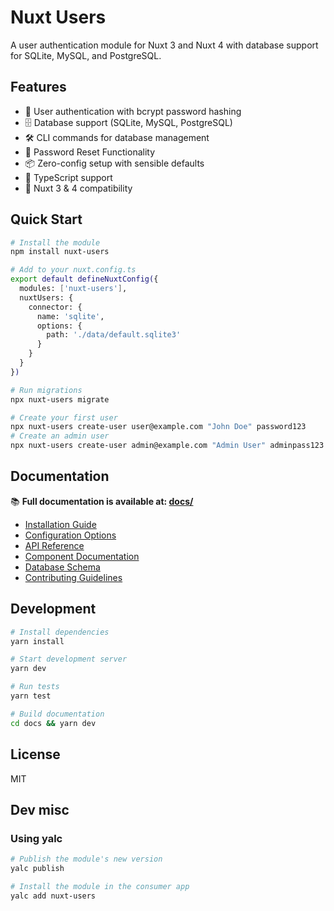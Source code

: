 # Nuxt Users

A user authentication module for Nuxt 3 and Nuxt 4 with database support for SQLite, MySQL, and PostgreSQL.

## Features

- 🔐 User authentication with bcrypt password hashing
- 🗄️ Database support (SQLite, MySQL, PostgreSQL)
- 🛠️ CLI commands for database management
- 🔑 Password Reset Functionality
- 📦 Zero-config setup with sensible defaults
- 🔧 TypeScript support
- 🚀 Nuxt 3 & 4 compatibility

## Quick Start

```bash
# Install the module
npm install nuxt-users

# Add to your nuxt.config.ts
export default defineNuxtConfig({
  modules: ['nuxt-users'],
  nuxtUsers: {
    connector: {
      name: 'sqlite',
      options: {
        path: './data/default.sqlite3'
      }
    }
  }
})

# Run migrations
npx nuxt-users migrate

# Create your first user
npx nuxt-users create-user user@example.com "John Doe" password123
# Create an admin user
npx nuxt-users create-user admin@example.com "Admin User" adminpass123 admin
```

## Documentation

📚 **Full documentation is available at: [docs/](/docs/)**

- [Installation Guide](/docs/guide/installation)
- [Configuration Options](/docs/guide/configuration)
- [API Reference](/docs/api/)
- [Component Documentation](/docs/components/)
- [Database Schema](/docs/database/schema)
- [Contributing Guidelines](/docs/contributing/)

## Development

```bash
# Install dependencies
yarn install

# Start development server
yarn dev

# Run tests
yarn test

# Build documentation
cd docs && yarn dev
```

## License

MIT

## Dev misc

### Using yalc

```bash
# Publish the module's new version
yalc publish

# Install the module in the consumer app
yalc add nuxt-users
```